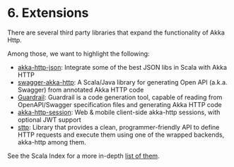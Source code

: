 # 6. Extensions

There are several third party libraries that expand the functionality of Akka Http.

Among those, we want to highlight the following:

- [akka-http-json](https://github.com/hseeberger/akka-http-json): Integrate some of the best JSON libs in Scala with Akka HTTP
- [swagger-akka-http](https://github.com/swagger-akka-http/swagger-akka-http): A Scala/Java library for generating Open API (a.k.a. Swagger) from annotated Akka HTTP code
- [Guardrail](https://github.com/twilio/guardrail): Guardrail is a code generation tool, capable of reading from OpenAPI/Swagger specification files and generating Akka HTTP code
- [akka-http-session](https://github.com/softwaremill/akka-http-session): Web & mobile client-side akka-http sessions, with optional JWT support
- [sttp](https://github.com/softwaremill/sttp): Library that provides a clean, programmer-friendly API to define HTTP requests and execute them using one of the wrapped backends, akka-http among them.

See the Scala Index for a more in-depth [list of them](https://index.scala-lang.org/search?topics=akka-http).
